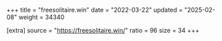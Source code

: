 +++
title = "freesolitaire.win"
date = "2022-03-22"
updated = "2025-02-08"
weight = 34340

[extra]
source = "https://freesolitaire.win/"
ratio = 96
size = 34
+++
